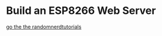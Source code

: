 # Build an ESP8266 Web Server

<a href="https://randomnerdtutorials.com/how-to-install-esp8266-board-arduino-ide"/>go the the randomnerdtutorials</a>
